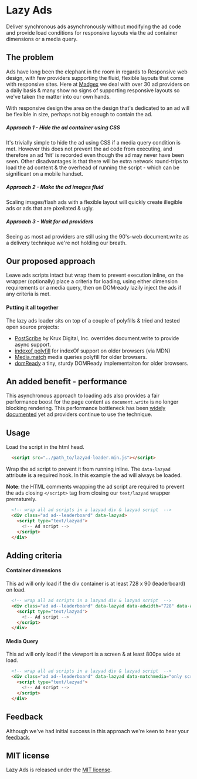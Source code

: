 Lazy Ads
========

Deliver synchronous ads asynchronously without modifying the ad code and provide load conditions for responsive layouts via the ad container dimensions or a media query.


## The problem
Ads have long been the elephant in the room in regards to Responsive web design, with few providers supporting the fluid, flexible layouts that come with responsive sites. Here at [Madgex](http://madgex.com/) we deal with over 30 ad providers on a daily basis & many show no signs of supporting responsive layouts so we've taken the matter into our own hands.

With responsive design the area on the design that's dedicated to an ad will be flexible in size, perhaps not big enough to contain the ad.

##### Approach 1 - Hide the ad container using CSS
It's trivially simple to hide the ad using CSS if a media query condition is met. However this does not prevent the ad code from executing, and therefore an ad 'hit' is recorded even though the ad may never have been seen.
Other disadvantages is that there will be extra network round-trips to load the ad content & the overhead of running the script - which can be significant on a mobile handset.

##### Approach 2 - Make the ad images fluid
Scaling images/flash ads with a flexible layout will quickly create illegible ads or ads that are pixellated & ugly.

##### Approach 3 - Wait for ad providers
Seeing as most ad providers are still using the 90's-web document.write as a delivery technique we're not holding our breath.

## Our proposed approach
Leave ads scripts intact but wrap them to prevent execution inline, on the wrapper (optionally) place a criteria for loading, using either dimension requirements or a media query, then on DOMready lazily inject the ads if any criteria is met.

#### Putting it all together
The lazy ads loader sits on top of a couple of polyfills & tried and tested open source projects:
* [PostScribe](https://github.com/krux/postscribe/) by Krux Digital, Inc. overrides document.write to provide async support.
* [indexof polyfill](https://developer.mozilla.org/en-US/docs/Web/JavaScript/Reference/Global_Objects/Array/indexOf) for indexOf support on older browsers (via MDN)
* [Media.match](https://github.com/weblinc/media-match) media queries polyfill for older browsers.
* [domReady](https://github.com/ded/domready) a tiny, sturdy DOMReady implementaiton for older browsers.

## An added benefit - performance
This asynchronous approach to loading ads also provides a fair performance boost for the page content as `document.write` is no longer blocking rendering. This performance bottleneck has been [widely documented](http://www.stevesouders.com/blog/2012/04/10/dont-docwrite-scripts/) yet ad providers continue to use the technique.


## Usage
Load the script in the html head.
``` html
  <script src="../path_to/lazyad-loader.min.js"></script>
```

Wrap the ad script to prevent it from running inline. The `data-lazyad` attribute is a required hook. In this example the ad will always be loaded.

**Note**: the HTML comments wrapping the ad script are required to prevent the ads closing `</script>` tag from closing our `text/lazyad` wrapper prematurely.
``` html
  <!-- wrap all ad scripts in a lazyad div & lazyad script  -->
  <div class="ad ad--leaderboard" data-lazyad>
    <script type="text/lazyad">
      <!-- Ad script -->
    </script>
  </div>
```

## Adding criteria
#### Container dimensions 
This ad will only load if the div container is at least 728 x 90 (leaderboard) on load.
``` html
  <!-- wrap all ad scripts in a lazyad div & lazyad script  -->
  <div class="ad ad--leaderboard" data-lazyad data-adwidth="728" data-adheight="90">
    <script type="text/lazyad">
      <!-- Ad script -->
    </script>
  </div>
```

#### Media Query 
This ad will only load if the viewport is a screen & at least 800px wide at load.
``` html
  <!-- wrap all ad scripts in a lazyad div & lazyad script  -->
  <div class="ad ad--leaderboard" data-lazyad data-matchmedia="only screen and (min-width: 800px)">
    <script type="text/lazyad">
      <!-- Ad script -->
    </script>
  </div>
```


## Feedback
Although we've had initial success in this approach we're keen to hear your [feedback](https://github.com/madgex/lazy-ads/issues/new).

## MIT license
Lazy Ads is released under the [MIT license](https://github.com/madgex/lazy-ads/blob/master/LICENSE).
